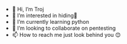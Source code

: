 - 👋 Hi, I’m Troj
- 👀 I’m interested in hiding🙂
- 🌱 I’m currently learning python 
- 💞️ I’m looking to collaborate on pentesting 
- 📫 How to reach me just look behind you 😊

<!---
suwi02/suwi02 is a ✨ special ✨ repository because its `README.md` (this file) appears on your GitHub profile.
You can click the Preview link to take a look at your changes.
--->
